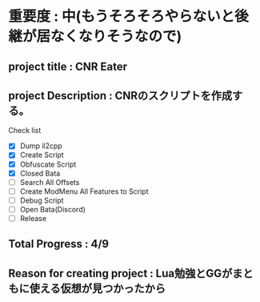 # 重要度 : 中(もうそろそろやらないと後継が居なくなりそうなので)
## project title : CNR Eater
## project Description : CNRのスクリプトを作成する。
Check list
- [x] Dump il2cpp
- [x] Create Script
- [x] Obfuscate Script
- [x] Closed Bata
- [ ] Search All Offsets
- [ ] Create ModMenu All Features to Script
- [ ] Debug Script
- [ ] Open Bata(Discord)
- [ ] Release
## Total Progress : 4/9
## Reason for creating project : Lua勉強とGGがまともに使える仮想が見つかったから
